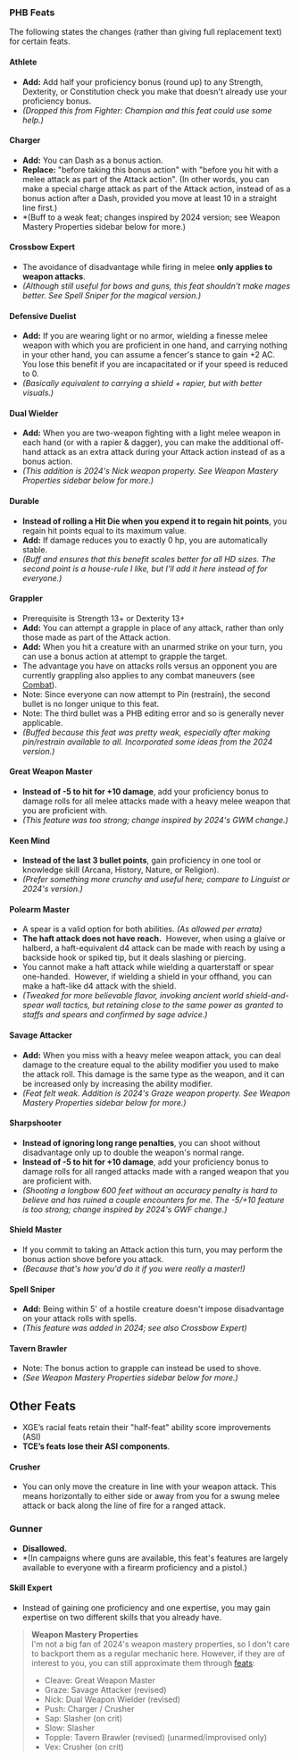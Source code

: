 
### PHB Feats

The following states the changes (rather than giving full replacement text) for certain feats.

#### Athlete
* **Add:** Add half your proficiency bonus (round up) to any Strength, Dexterity, or Constitution check you make that doesn't already use your proficiency bonus.
* *(Dropped this from Fighter: Champion and this feat could use some help.)*

#### Charger

* **Add:** You can Dash as a bonus action.
* **Replace:** "before taking this bonus action" with "before you hit with a melee attack as part of the Attack action".  (In other words, you can make a special charge attack as part of the Attack action, instead of as a bonus action after a Dash, provided you move at least 10 in a straight line first.)
* *(Buff to a weak feat; changes inspired by 2024 version; see Weapon Mastery Properties sidebar below for more.) 

#### Crossbow Expert

* The avoidance of disadvantage while firing in melee **only applies to weapon attacks**.
* *(Although still useful for bows and guns, this feat shouldn't make mages better. See Spell Sniper for the magical version.)*

#### Defensive Duelist

* **Add:** If you are wearing light or no armor, wielding a finesse melee weapon with which you are proficient in one hand, and carrying nothing in your other hand, you can assume a fencer's stance to gain +2 AC. You lose this benefit if you are incapacitated or if your speed is reduced to 0.
* *(Basically equivalent to carrying a shield + rapier, but with better visuals.)*

#### Dual Wielder

* **Add:** When you are two-weapon fighting with a light melee weapon in each hand (or with a rapier & dagger), you can make the additional off-hand attack as an extra attack during your Attack action instead of as a bonus action.
* *(This addition is 2024's Nick weapon property. See Weapon Mastery Properties sidebar below for more.)*

#### Durable

* **Instead of rolling a Hit Die when you expend it to regain hit points**, you regain hit points equal to its maximum value. 
* **Add:** If damage reduces you to exactly 0 hp, you are automatically stable.
* *(Buff and ensures that this benefit scales better for all HD sizes. The second point is a house-rule I like, but I'll add it here instead of for everyone.)*

#### Grappler

* Prerequisite is Strength 13+ or Dexterity 13+
* **Add:** You can attempt a grapple in place of any attack, rather than only those made as part of the Attack action.
* **Add:** When you hit a creature with an unarmed strike on your turn, you can use a bonus action at attempt to grapple the target.
* The advantage you have on attacks rolls versus an opponent you are currently grappling also applies to any combat maneuvers (see [Combat](Combat.md)).
* Note: Since everyone can now attempt to Pin (restrain), the second bullet is no longer unique to this feat.
* Note: The third bullet was a PHB editing error and so is generally never applicable.
* *(Buffed because this feat was pretty weak, especially after making pin/restrain available to all. Incorporated some ideas from the 2024 version.)*

#### Great Weapon Master

* **Instead of -5 to hit for +10 damage**, add your proficiency bonus to damage rolls for all melee attacks made with a heavy melee weapon that you are proficient with. 
* *(This feature was too strong; change inspired by 2024's GWM change.)*

#### Keen Mind

* **Instead of the last 3 bullet points**, gain proficiency in one tool or knowledge skill (Arcana, History, Nature, or Religion). 
* *(Prefer something more crunchy and useful here; compare to Linguist or 2024's version.)*

#### Polearm Master

- A spear is a valid option for both abilities. *(As allowed per errata)* 
- **The haft attack does not have reach.**  However, when using a glaive or halberd, a haft-equivalent d4 attack can be made with reach by using a backside hook or spiked tip, but it deals slashing or piercing.
- You cannot make a haft attack while wielding a quarterstaff or spear one-handed.  However, if wielding a shield in your offhand, you can make a haft-like d4 attack with the shield. 
- *(Tweaked for more believable flavor, invoking ancient world shield-and-spear wall tactics, but retaining close to the same power as granted to staffs and spears and confirmed by sage advice.)*

#### Savage Attacker

* **Add:** When you miss with a heavy melee weapon attack, you can deal damage to the creature equal to the ability modifier you used to make the attack roll. This damage is the same type as the weapon, and it can be increased only by increasing the ability modifier.
* *(Feat felt weak. Addition is 2024's Graze weapon property. See Weapon Mastery Properties sidebar below for more.)*

#### Sharpshooter

* **Instead of ignoring long range penalties**, you can shoot without disadvantage only up to double the weapon's normal range.
* **Instead of -5 to hit for +10 damage**, add your proficiency bonus to damage rolls for all ranged attacks made with a ranged weapon that you are proficient with. 
* *(Shooting a longbow 600 feet without an accuracy penalty is hard to believe and has ruined a couple encounters for me. The -5/+10 feature is too strong; change inspired by 2024's GWF change.)*

#### Shield Master

* If you commit to taking an Attack action this turn, you may perform the bonus action shove before you attack.
* *(Because that's how you'd do it if you were really a master!)*

#### Spell Sniper

* **Add:** Being within 5' of a hostile creature doesn't impose disadvantage on your attack rolls with spells.  
* *(This feature was added in 2024; see also Crossbow Expert)*

#### Tavern Brawler

* Note: The bonus action to grapple can instead be used to shove.
* *(See Weapon Mastery Properties sidebar below for more.)*


## Other Feats

* XGE’s racial feats retain their "half-feat" ability score improvements (ASI)
* **TCE’s feats lose their ASI components**.

#### Crusher

* You can only move the creature in line with your weapon attack. This means horizontally to either side or away from you for a swung melee attack or back along the line of fire for a ranged attack.

### Gunner

* **Disallowed.**
* *(In campaigns where guns are available, this feat's features are largely available to everyone with a firearm proficiency and a pistol.)

#### Skill Expert

* Instead of gaining one proficiency and one expertise, you may gain expertise on two different skills that you already have.


> **Weapon Mastery Properties**  
> I'm not a big fan of 2024's weapon mastery properties, so I don't care to backport them as a regular mechanic here. However, if they are of interest to you, you can still approximate them through [feats](Feats):
> 
> * Cleave: Great Weapon Master
> * Graze: Savage Attacker (revised)
> * Nick: Dual Weapon Wielder (revised)
> * Push: Charger / Crusher
> * Sap: Slasher (on crit)
> * Slow: Slasher
> * Topple: Tavern Brawler (revised) (unarmed/improvised only)
> * Vex: Crusher (on crit)

